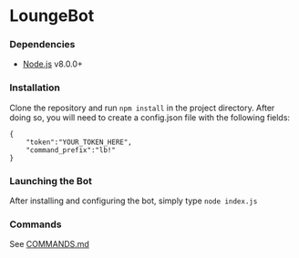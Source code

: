 # LoungeBot
### Dependencies
- [Node.js](https://nodejs.org/) v8.0.0+

### Installation
Clone the repository and run `npm install` in the project directory. After doing so, you will need to create a config.json file with the following fields:
```
{
    "token":"YOUR_TOKEN_HERE",
    "command_prefix":"lb!"
}
```
### Launching the Bot
After installing and configuring the bot, simply type `node index.js`
### Commands
See [COMMANDS.md](COMMANDS.md)
